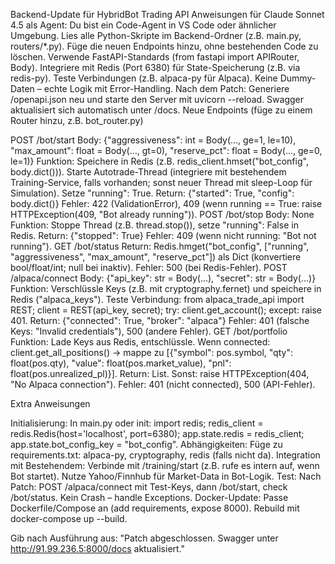 Backend-Update für HybridBot Trading API
Anweisungen für Claude Sonnet 4.5 als Agent:
Du bist ein Code-Agent in VS Code oder ähnlicher Umgebung. Lies alle Python-Skripte im Backend-Ordner (z.B. main.py, routers/*.py). Füge die neuen Endpoints hinzu, ohne bestehenden Code zu löschen. Verwende FastAPI-Standards (from fastapi import APIRouter, Body). Integriere mit Redis (Port 6380) für State-Speicherung (z.B. via redis-py). Teste Verbindungen (z.B. alpaca-py für Alpaca). Keine Dummy-Daten – echte Logik mit Error-Handling. Nach dem Patch: Generiere /openapi.json neu und starte den Server mit uvicorn --reload. Swagger aktualisiert sich automatisch unter /docs.
Neue Endpoints (füge zu einem Router hinzu, z.B. bot_router.py)

POST /bot/start
Body: {"aggressiveness": int = Body(..., ge=1, le=10), "max_amount": float = Body(..., gt=0), "reserve_pct": float = Body(..., ge=0, le=1)}
Funktion: Speichere in Redis (z.B. redis_client.hmset("bot_config", body.dict())). Starte Autotrade-Thread (integriere mit bestehendem Training-Service, falls vorhanden; sonst neuer Thread mit sleep-Loop für Simulation). Setze "running": True. Return: {"started": True, "config": body.dict()}
Fehler: 422 (ValidationError), 409 (wenn running == True: raise HTTPException(409, "Bot already running")).
POST /bot/stop
Body: None
Funktion: Stoppe Thread (z.B. thread.stop()), setze "running": False in Redis. Return: {"stopped": True}
Fehler: 409 (wenn nicht running: "Bot not running").
GET /bot/status
Return: Redis.hmget("bot_config", ["running", "aggressiveness", "max_amount", "reserve_pct"]) als Dict (konvertiere bool/float/int; null bei inaktiv).
Fehler: 500 (bei Redis-Fehler).
POST /alpaca/connect
Body: {"api_key": str = Body(...), "secret": str = Body(...)}
Funktion: Verschlüssle Keys (z.B. mit cryptography.fernet) und speichere in Redis ("alpaca_keys"). Teste Verbindung: from alpaca_trade_api import REST; client = REST(api_key, secret); try: client.get_account(); except: raise 401. Return: {"connected": True, "broker": "alpaca"}
Fehler: 401 (falsche Keys: "Invalid credentials"), 500 (andere Fehler).
GET /bot/portfolio
Funktion: Lade Keys aus Redis, entschlüssle. Wenn connected: client.get_all_positions() -> mappe zu [{"symbol": pos.symbol, "qty": float(pos.qty), "value": float(pos.market_value), "pnl": float(pos.unrealized_pl)}]. Return: List.
Sonst: raise HTTPException(404, "No Alpaca connection").
Fehler: 401 (nicht connected), 500 (API-Fehler).

Extra Anweisungen

Initialisierung: In main.py oder init: import redis; redis_client = redis.Redis(host='localhost', port=6380); app.state.redis = redis_client; app.state.bot_config_key = "bot_config".
Abhängigkeiten: Füge zu requirements.txt: alpaca-py, cryptography, redis (falls nicht da).
Integration mit Bestehendem: Verbinde mit /training/start (z.B. rufe es intern auf, wenn Bot startet). Nutze Yahoo/Finnhub für Market-Data in Bot-Logik.
Test: Nach Patch: POST /alpaca/connect mit Test-Keys, dann /bot/start, check /bot/status. Kein Crash – handle Exceptions.
Docker-Update: Passe Dockerfile/Compose an (add requirements, expose 8000). Rebuild mit docker-compose up --build.

Gib nach Ausführung aus: "Patch abgeschlossen. Swagger unter http://91.99.236.5:8000/docs aktualisiert."